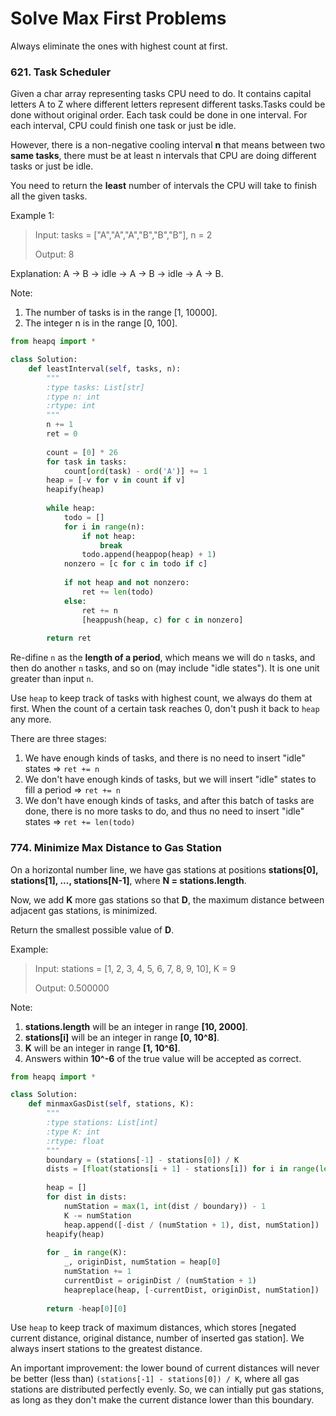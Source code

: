 # Solve Max First Problems

Always eliminate the ones with highest count at first.

### 621. Task Scheduler

Given a char array representing tasks CPU need to do. It contains capital letters A to Z where different letters represent different tasks.Tasks could be done without original order. Each task could be done in one interval. For each interval, CPU could finish one task or just be idle.

However, there is a non-negative cooling interval **n** that means between two **same tasks**, there must be at least n intervals that CPU are doing different tasks or just be idle.

You need to return the **least** number of intervals the CPU will take to finish all the given tasks.

Example 1:

> Input: tasks = ["A","A","A","B","B","B"], n = 2
> 
> Output: 8

Explanation: A -> B -> idle -> A -> B -> idle -> A -> B.

Note:

1. The number of tasks is in the range [1, 10000].
2. The integer n is in the range [0, 100].

```python
from heapq import *

class Solution:
    def leastInterval(self, tasks, n):
        """
        :type tasks: List[str]
        :type n: int
        :rtype: int
        """
        n += 1
        ret = 0
        
        count = [0] * 26
        for task in tasks:
            count[ord(task) - ord('A')] += 1
        heap = [-v for v in count if v]
        heapify(heap)
        
        while heap:
            todo = []
            for i in range(n):
                if not heap:
                    break
                todo.append(heappop(heap) + 1)
            nonzero = [c for c in todo if c]
            
            if not heap and not nonzero:
                ret += len(todo)
            else:
                ret += n
                [heappush(heap, c) for c in nonzero]
        
        return ret
```

Re-difine `n` as the **length of a period**, which means we will do `n` tasks, and then do another `n` tasks, and so on (may include "idle states"). It is one unit greater than input `n`.

Use `heap` to keep track of tasks with highest count, we always do them at first. When the count of a certain task reaches 0, don't push it back to `heap` any more.

There are three stages:

1. We have enough kinds of tasks, and there is no need to insert "idle" states => `ret += n`
2. We don't have enough kinds of tasks, but we will insert "idle" states to fill a period => `ret += n`
3. We don't have enough kinds of tasks, and after this batch of tasks are done, there is no more tasks to do, and thus no need to insert "idle" states => `ret += len(todo)`

### 774. Minimize Max Distance to Gas Station

On a horizontal number line, we have gas stations at positions **stations[0], stations[1], ..., stations[N-1]**, where **N = stations.length**.

Now, we add **K** more gas stations so that **D**, the maximum distance between adjacent gas stations, is minimized.

Return the smallest possible value of **D**.

Example:

> Input: stations = [1, 2, 3, 4, 5, 6, 7, 8, 9, 10], K = 9
> 
> Output: 0.500000

Note:

1. **stations.length** will be an integer in range **[10, 2000]**.
2. **stations[i]** will be an integer in range **[0, 10^8]**.
3. **K** will be an integer in range **[1, 10^6]**.
4. Answers within **10^-6** of the true value will be accepted as correct.

```python
from heapq import *

class Solution:
    def minmaxGasDist(self, stations, K):
        """
        :type stations: List[int]
        :type K: int
        :rtype: float
        """
        boundary = (stations[-1] - stations[0]) / K
        dists = [float(stations[i + 1] - stations[i]) for i in range(len(stations) - 1)]
        
        heap = []
        for dist in dists:
            numStation = max(1, int(dist / boundary)) - 1
            K -= numStation
            heap.append([-dist / (numStation + 1), dist, numStation])
        heapify(heap)
        
        for _ in range(K):
            _, originDist, numStation = heap[0]
            numStation += 1
            currentDist = originDist / (numStation + 1)
            heapreplace(heap, [-currentDist, originDist, numStation])
            
        return -heap[0][0]
```

Use `heap` to keep track of maximum distances, which stores [negated current distance, original distance, number of inserted gas station]. We always insert stations to the greatest distance.

An important improvement: the lower bound of current distances will never be better (less than) `(stations[-1] - stations[0]) / K`, where all gas stations are distributed perfectly evenly. So, we can intially put gas stations, as long as they don't make the current distance lower than this boundary.